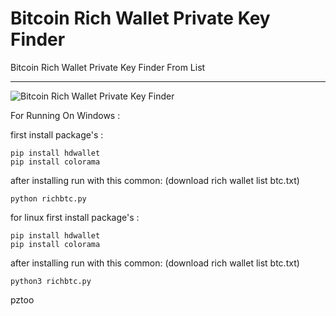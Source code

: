 # Bitcoin Rich Wallet Private Key Finder


Bitcoin Rich Wallet Private Key Finder From List

---
![Bitcoin Rich Wallet Private Key Finder](https://raw.githubusercontent.com/Pymmdrza/BTCRichWalletPrivateKeyFinder/mainx/btc.jpg)

For Running On Windows :

first install package's :

```
pip install hdwallet
pip install colorama
```
after installing run with this common: (download rich wallet list btc.txt)
```
python richbtc.py
```

for linux first install package's :
```
pip install hdwallet
pip install colorama
```
after installing run with this common: (download rich wallet list btc.txt)
```
python3 richbtc.py

```

pztoo